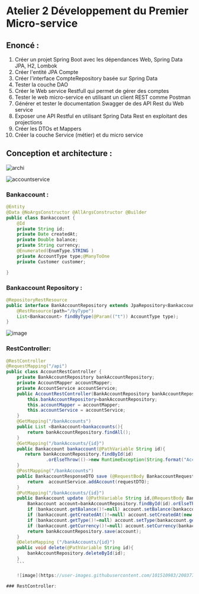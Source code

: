 # Atelier 2 Développement du Premier Micro-service
## Enoncé :
1. Créer un projet Spring Boot avec les dépendances Web, Spring Data JPA, H2, Lombok
2. Créer l'entité JPA Compte
3. Créer l'interface CompteRepository basée sur Spring Data
4. Tester la couche DAO
5. Créer le Web service Restfull qui permet de gérer des comptes
6. Tester le web micro-service en utilisant un client REST comme Postman
7. Générer et tester le documentation Swagger de des API Rest du Web service
8. Exposer une API Restful en utilisant Spring Data Rest en exploitant des projections
9. Créer les DTOs et Mappers
10. Créer la couche Service (métier) et du micro service

##  Conception et architecture :
![archi](https://user-images.githubusercontent.com/101510983/200371852-06eaf710-4b2a-41c2-897c-f30cdbb91233.png)


![accountservice](https://user-images.githubusercontent.com/101510983/198897988-5066fe78-1764-4de5-b94f-e8206029f69c.png)

### Bankaccount :
```java
@Entity
@Data @NoArgsConstructor @AllArgsConstructor @Builder
public class Bankaccount {
    @Id
    private String id;
    private Date createdAt;
    private Double balance;
    private String currency;
    @Enumerated(EnumType.STRING )
    private AccountType type;@ManyToOne
    private Customer customer;

}
```
### Bankaccount Repository :
```java
@RepositoryRestResource
public interface BankAccountRepository extends JpaRepository<Bankaccount,String> {
    @RestResource(path="/byType")
    List<Bankaccount> findByType(@Param(("t")) AccountType type);
}
```
![image](https://user-images.githubusercontent.com/101510983/200375526-f4e7444b-02b8-4cb6-946c-5f8e309ab622.png)



### RestController:

```java
@RestController
@RequestMapping("/api")
public class AccountRestController {
    private BankAccountRepository bankAccountRepository;
    private AccountMapper accountMapper;
    private AccountService accountService;
    public AccountRestController(BankAccountRepository bankAccountRepository, AccountMapper accountMapper, AccountService accountService){
        this.bankAccountRepository=bankAccountRepository;
        this.accountMapper = accountMapper;
        this.accountService = accountService;
    }
    @GetMapping("/bankAccounts")
    public List <Bankaccount>bankaccounts(){
        return bankAccountRepository.findAll();
    }
    @GetMapping("/bankAccounts/{id}")
    public Bankaccount bankaccount(@PathVariable String id){
       return bankAccountRepository.findById(id)
               .orElseThrow(()->new RuntimeException(String.format("Account %s not found ",id)));
    }
    @PostMapping("/bankAccounts")
    public BankaccountResponseDTO save (@RequestBody BankaccountRequestDTO requestDTO){
        return  accountService.addAccount(requestDTO);
    }
    @PutMapping("/bankAccounts/{id}")
    public Bankaccount update (@PathVariable String id,@RequestBody Bankaccount bankaccount){
        Bankaccount account=bankAccountRepository.findById(id).orElseThrow();
        if (bankaccount.getBalance()!=null) account.setBalance(bankaccount.getBalance());
        if (bankaccount.getCreatedAt()!=null) account.setCreatedAt(new Date());
        if (bankaccount.getType()!=null) account.setType(bankaccount.getType());
        if (bankaccount.getCurrency()!=null) account.setCurrency(bankaccount.getCurrency());
        return bankAccountRepository.save(account);
    }
    @DeleteMapping ("/bankAccounts/{id}")
    public void delete(@PathVariable String id){
        bankAccountRepository.deleteById(id);
    }
    ```
    
    ![image](https://user-images.githubusercontent.com/101510983/200377077-767dd0d3-e3fe-42cf-a5b3-76831def8027.png)

### RestController:

